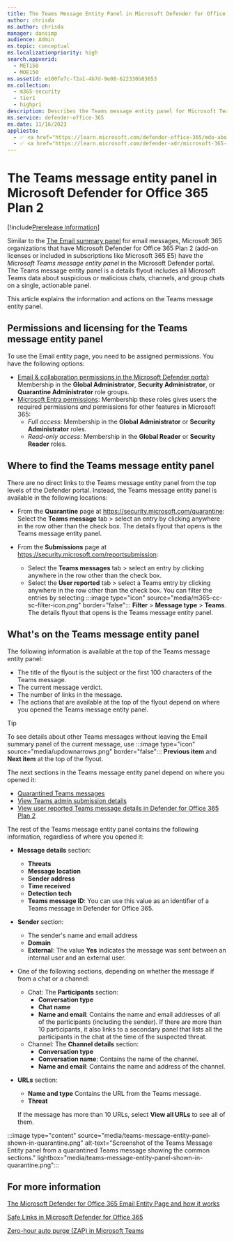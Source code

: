 ```yaml
---
title: The Teams Message Entity Panel in Microsoft Defender for Office 365
author: chrisda
ms.author: chrisda
manager: dansimp
audience: Admin
ms.topic: conceptual
ms.localizationpriority: high
search.appverid:
  - MET150
  - MOE150
ms.assetid: e100fe7c-f2a1-4b7d-9e08-622330b83653
ms.collection:
  - m365-security
  - tier1
  - highpri
description: Describes the Teams message entity panel for Microsoft Teams in Microsoft Defender for Office 365 Plan 2, how it does post-breach work like ZAP and Safe Links and gives admins a single pane of glass on Teams chat and channel threats like suspicious URLs..
ms.service: defender-office-365
ms.date: 11/16/2023
appliesto:
  - ✅ <a href="https://learn.microsoft.com/defender-office-365/mdo-about#defender-for-office-365-plan-1-vs-plan-2-cheat-sheet" target="_blank">Microsoft Defender for Office 365 Plan 1 and Plan 2</a>
  - ✅ <a href="https://learn.microsoft.com/defender-xdr/microsoft-365-defender" target="_blank">Microsoft Defender XDR</a>
---
```


# The Teams message entity panel in Microsoft Defender for Office 365 Plan 2

[!include[Prerelease information](../includes/prerelease.md)]

Similar to the [The Email summary panel](mdo-email-entity-page.md#the-email-summary-panel) for email messages, Microsoft 365 organizations that have Microsoft Defender for Office 365 Plan 2 (add-on licenses or included in subscriptions like Microsoft 365 E5) have the _Microsoft Teams message entity panel_ in the Microsoft Defender portal. The Teams message entity panel is a details flyout includes all Microsoft Teams data about suspicious or malicious chats, channels, and group chats on a single, actionable panel.

This article explains the information and actions on the Teams message entity panel.

## Permissions and licensing for the Teams message entity panel

To use the Email entity page, you need to be assigned permissions. You have the following options:

- [Email & collaboration permissions in the Microsoft Defender portal](mdo-portal-permissions.md): Membership in the **Global Administrator**, **Security Administrator**, or **Quarantine Administrator** role groups.
- [Microsoft Entra permissions](/entra/identity/role-based-access-control/manage-roles-portal): Membership these roles gives users the required permissions _and_ permissions for other features in Microsoft 365:
  - _Full access_: Membership in the **Global Administrator** or **Security Administrator** roles.
  - _Read-only access_: Membership in the **Global Reader** or **Security Reader** roles.

## Where to find the Teams message entity panel

There are no direct links to the Teams message entity panel from the top levels of the Defender portal. Instead, the Teams message entity panel is available in the following locations:

- From the **Quarantine** page at <https://security.microsoft.com/quarantine>: Select the **Teams message** tab \> select an entry by clicking anywhere in the row other than the check box. The details flyout that opens is the Teams message entity panel.

- From the **Submissions** page at <https://security.microsoft.com/reportsubmission>:
  - Select the **Teams messages** tab \> select an entry by clicking anywhere in the row other than the check box.
  - Select the **User reported** tab \> select a Teams entry by clicking anywhere in the row other than the check box. You can filter the entries by selecting :::image type="icon" source="media/m365-cc-sc-filter-icon.png" border="false"::: **Filter** \> **Message type** \> **Teams**. The details flyout that opens is the Teams message entity panel.

## What's on the Teams message entity panel

The following information is available at the top of the Teams message entity panel:

- The title of the flyout is the subject or the first 100 characters of the Teams message.
- The current message verdict.
- The number of links in the message.
- The actions that are available at the top of the flyout depend on where you opened the Teams message entity panel.

> [!TIP]
> To see details about other Teams messages without leaving the Email summary panel of the current message, use :::image type="icon" source="media/updownarrows.png" border="false"::: **Previous item** and **Next item** at the top of the flyout.

The next sections in the Teams message entity panel depend on where you opened it:

- [Quarantined Teams messages](quarantine-admin-manage-messages-files.md#view-quarantined-teams-message-details)
- [View Teams admin submission details](submissions-admin.md#view-teams-admin-submission-details)
- [View user reported Teams message details in Defender for Office 365 Plan 2](submissions-admin.md#view-user-reported-teams-message-details-in-defender-for-office-365-plan-2)

The rest of the Teams message entity panel contains the following information, regardless of where you opened it:

- **Message details** section:
  - **Threats**
  - **Message location**
  - **Sender address**
  - **Time received**
  - **Detection tech**
  - **Teams message ID**: You can use this value as an identifier of a Teams message in Defender for Office 365.

- **Sender** section:
  - The sender's name and email address
  - **Domain**
  - **External**: The value **Yes** indicates the message was sent between an internal user and an external user.

- One of the following sections, depending on whether the message if from a chat or a channel:
  - Chat: The **Participants** section:
    - **Conversation type**
    - **Chat name**
    - **Name and email**: Contains the name and email addresses of all of the participants (including the sender). If there are more than 10 participants, it also links to a secondary panel that lists all the participants in the chat at the time of the suspected threat.
  - Channel: The **Channel details** section:
    - **Conversation type**
    - **Conversation name**: Contains the name of the channel.
    - **Name and email**: Contains the name and address of the channel.

- **URLs** section:
  - **Name and type** Contains the URL from the Teams message.
  - **Threat**

  If the message has more than 10 URLs, select **View all URLs** to see all of them.

:::image type="content" source="media/teams-message-entity-panel-shown-in-quarantine.png" alt-text="Screenshot of the Teams Message Entity panel from a quarantined Teams message showing the common sections." lightbox="media/teams-message-entity-panel-shown-in-quarantine.png":::

## For more information

[The Microsoft Defender for Office 365 Email Entity Page and how it works](mdo-email-entity-page.md)

[Safe Links in Microsoft Defender for Office 365](safe-links-about.md)

[Zero-hour auto purge (ZAP) in Microsoft Teams](zero-hour-auto-purge.md#zero-hour-auto-purge-zap-in-microsoft-teams)
